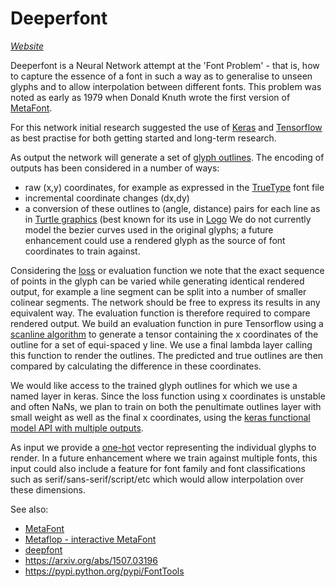 # Deeperfont
*[Website](http://nbviewer.jupyter.org/github/terryspitz/ipython_notebooks/blob/master/deeper/deeperfont.ipynb)*

Deeperfont is a Neural Network attempt at the 'Font Problem' - that is, how to capture the essence of a font in such a way as to generalise to unseen glyphs and to allow interpolation between different fonts.  This problem was noted as early as 1979 when Donald Knuth wrote the first version of [MetaFont](https://en.wikipedia.org/wiki/Metafont).

For this network initial research suggested the use of [Keras](https://keras.io/) and [Tensorflow](https://www.tensorflow.org/) as best practise for both getting started and long-term research.  

As output the network will generate a set of [glyph outlines](https://en.wikipedia.org/wiki/Glyph).  The encoding of outputs has been considered in a number of ways: 
* raw (x,y) coordinates, for example as expressed in the [TrueType](https://en.wikipedia.org/wiki/TrueType) font file
* incremental coordinate changes (dx,dy)
* a conversion of these outlines to (angle, distance) pairs for each line as in [Turtle graphics](https://en.wikipedia.org/wiki/Turtle_graphics) (best known for its  use in [Logo](https://en.wikipedia.org/wiki/Logo_(programming_language).)  We do not currently model the bezier curves used in the original glyphs; a future enhancement could use a rendered glyph as the source of font coordinates to train against.

Considering the [loss](https://en.wikipedia.org/wiki/Loss_function) or evaluation function we note that the exact sequence of points in the glyph can be varied while generating identical rendered output, for example a line segment can be split into a number of smaller colinear segments.  The network should be free to express its results in any equivalent way.  The evaluation function is therefore required to compare rendered output.  We build an evaluation function in pure Tensorflow using a [scanline algorithm](https://en.wikipedia.org/wiki/Scanline_rendering) to generate a tensor containing the x coordinates of the outline for a set of equi-spaced y line. We use a final lambda layer calling this function to render the outlines.  The predicted and true outlines are then compared by calculating the difference in these coordinates.

We would like access to the trained glyph outlines for which we use a named layer in keras.  Since the loss function using x coordinates is unstable and often NaNs, we plan to train on both the penultimate outlines layer with small weight as well as the final x coordinates, using the [keras functional model API with multiple outputs](https://keras.io/getting-started/functional-api-guide/#multi-input-and-multi-output-models).

As input we provide a [one-hot](https://en.wikipedia.org/wiki/One-hot) vector representing the individual glyphs to render.  In a future enhancement where we train against multiple fonts, this input could also include a feature for font family and font classifications such as serif/sans-serif/script/etc which would allow interpolation over these dimensions.

See also:
* [MetaFont](https://en.wikipedia.org/wiki/Metafont)
* [Metaflop - interactive MetaFont](http://www.metaflop.com/modulator)
* [deepfont](https://erikbern.com/2016/01/21/analyzing-50k-fonts-using-deep-neural-networks.html)
* https://arxiv.org/abs/1507.03196
* https://pypi.python.org/pypi/FontTools
